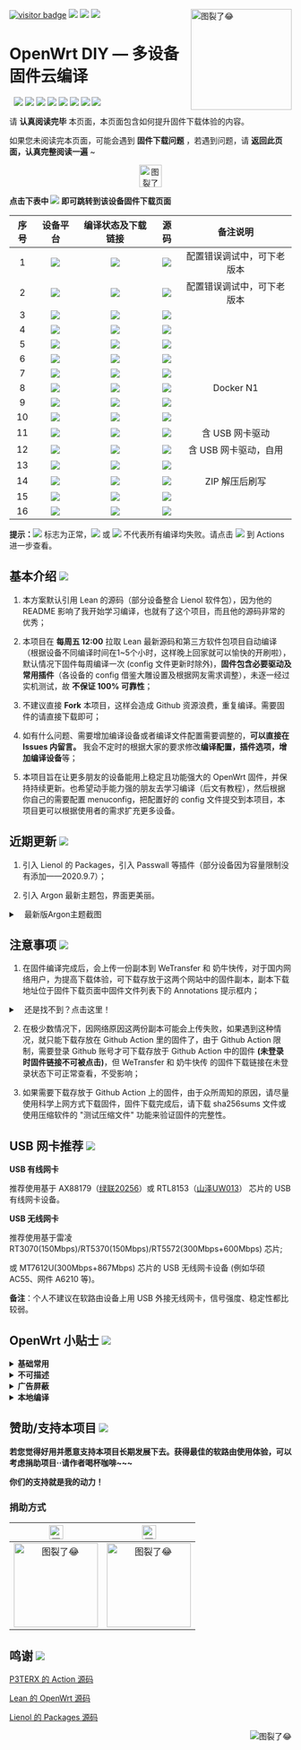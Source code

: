 [![visitor badge](https://visitor-badge.glitch.me/badge?page_id=OpenWrt-DIY-visitor-badge)](#readme) [![](https://img.shields.io/github/issues/IvanSolis1989/OpenWrt-DIY?color=FFFFFF)](https://github.com/IvanSolis1989/OpenWrt-DIY/issues) [![](https://img.shields.io/github/stars/IvanSolis1989/OpenWrt-DIY?color=FFFFFF)](https://github.com/IvanSolis1989/OpenWrt-DIY/stargazers) [![](https://img.shields.io/github/forks/IvanSolis1989/OpenWrt-DIY?color=FFFFFF)](https://github.com/IvanSolis1989/OpenWrt-DIY/network/members)
<a href="#readme">
    <img src="https://img.vim-cn.com/48/6e4b91fdeefa201f93befdf858a13eefeaff5c.jpg" alt="图裂了😂" title="OpenWrt-DIY" align="right" height="180" />
</a>

OpenWrt DIY — 多设备固件云编译
======================

&nbsp;&nbsp;[![](https://img.shields.io/badge/-目录:-696969.svg)](#readme) [![](https://img.shields.io/badge/-基本介绍-F5F5F5.svg)](#基本介绍-) [![](https://img.shields.io/badge/-近期更新-F5F5F5.svg)](#近期更新-) [![](https://img.shields.io/badge/-注意事项-F5F5F5.svg)](#注意事项-) [![](https://img.shields.io/badge/-USB网卡推荐-F5F5F5.svg)](#usb-网卡推荐-) [![](https://img.shields.io/badge/-OpenWrt小贴士-F5F5F5.svg)](#openwrt-小贴士-) [![](https://img.shields.io/badge/-赞助本项目-F5F5F5.svg)](#赞助支持本项目-) [![](https://img.shields.io/badge/-鸣谢-F5F5F5.svg)](#鸣谢-)

请 **认真阅读完毕** 本页面，本页面包含如何提升固件下载体验的内容。

如果您未阅读完本页面，可能会遇到 **固件下载问题** ，若遇到问题，请 **返回此页面，认真完整阅读一遍** ~

<p align="center"><img src="https://img.shields.io/badge/-支持设备、编译状态及固件下载-FFFFFF.svg" height="40" alt="图裂了😂"/></p>

**点击下表中 [![](https://img.shields.io/badge/设备-passing-32CD32.svg)](https://github.com/IvanSolis1989/OpenWrt-DIY/actions) 即可跳转到该设备固件下载页面** 

|    序号   |     设备平台     |   编译状态及下载链接 |   源码   | 备注说明   |
| :-----------------: | :-------------: |:-----------------: | :-----------------: |  :-----------------: | 
| 1 |   [![](https://img.shields.io/badge/OpenWrt-x86_64_(64位)-FFFFFF.svg)](https://github.com/IvanSolis1989/OpenWrt-DIY/actions?query=workflow%3A%22Build+X86%2864bit%29+OpenWrt%22)    | [![](https://github.com/IvanSolis1989/OpenWrt-DIY/workflows/Build%20X86(64bit)%20OpenWrt/badge.svg)](https://github.com/IvanSolis1989/OpenWrt-DIY/actions?query=workflow%3A%22Build+X86%2864bit%29+OpenWrt%22) |[![](https://img.shields.io/badge/Lean-源码-orange.svg)](https://github.com/coolsnowwolf/lede) |  配置错误调试中，可下老版本 |  
| 2 |    [![](https://img.shields.io/badge/OpenWrt-x86_(32位)-FFFFFF.svg)](https://github.com/IvanSolis1989/OpenWrt-DIY/actions?query=workflow%3A%22Build+X86%2832bit%29+OpenWrt%22)     |[![](https://github.com/IvanSolis1989/OpenWrt-DIY/workflows/Build%20X86(32bit)%20OpenWrt/badge.svg)](https://github.com/IvanSolis1989/OpenWrt-DIY/actions?query=workflow%3A%22Build+X86%2832bit%29+OpenWrt%22) |[![](https://img.shields.io/badge/Lean-源码-orange.svg)](https://github.com/coolsnowwolf/lede) |配置错误调试中，可下老版本 | 
| 3 |        [![](https://img.shields.io/badge/OpenWrt-竞斗云-FFFFFF.svg)](https://github.com/IvanSolis1989/OpenWrt-DIY/actions?query=workflow%3A%22Build+G-Dock+OpenWrt%22)         |[![](https://github.com/IvanSolis1989/OpenWrt-DIY/workflows/Build%20G-Dock%20OpenWrt/badge.svg)](https://github.com/IvanSolis1989/OpenWrt-DIY/actions?query=workflow%3A%22Build+G-Dock+OpenWrt%22) |[![](https://img.shields.io/badge/Lean-源码-orange.svg)](https://github.com/coolsnowwolf/lede)  | | 
| 4 |        [![](https://img.shields.io/badge/OpenWrt-极路由_B70-FFFFFF.svg)](https://github.com/IvanSolis1989/OpenWrt-DIY/actions?query=workflow%3A%22Build+HiWiFi+B70+OpenWrt%22)        |[![](https://github.com/IvanSolis1989/OpenWrt-DIY/workflows/Build%20HiWiFi%20B70%20OpenWrt/badge.svg)](https://github.com/IvanSolis1989/OpenWrt-DIY/actions?query=workflow%3A%22Build+HiWiFi+B70+OpenWrt%22)|[![](https://img.shields.io/badge/Lean-源码-orange.svg)](https://github.com/coolsnowwolf/lede) | |
| 5 |        [![](https://img.shields.io/badge/OpenWrt-K2T-FFFFFF.svg)](https://github.com/IvanSolis1989/OpenWrt-DIY/actions?query=workflow%3A%22Build+K2T+OpenWrt%22)           | [![](https://github.com/IvanSolis1989/OpenWrt-DIY/workflows/Build%20K2T%20OpenWrt/badge.svg)](https://github.com/IvanSolis1989/OpenWrt-DIY/actions?query=workflow%3A%22Build+K2T+OpenWrt%22)|[![](https://img.shields.io/badge/Lean-源码-orange.svg)](https://github.com/coolsnowwolf/lede) | | 
| 6 |        [![](https://img.shields.io/badge/OpenWrt-K2P-FFFFFF.svg)](https://github.com/IvanSolis1989/OpenWrt-DIY/actions?query=workflow%3A%22Build+K2P+OpenWrt%22)           |[![](https://github.com/IvanSolis1989/OpenWrt-DIY/workflows/Build%20K2P%20OpenWrt/badge.svg)](https://github.com/IvanSolis1989/OpenWrt-DIY/actions?query=workflow%3A%22Build+K2P+OpenWrt%22)|[![](https://img.shields.io/badge/Lean-源码-orange.svg)](https://github.com/coolsnowwolf/lede) | | 
| 7 |       [![](https://img.shields.io/badge/OpenWrt-K3-FFFFFF.svg)](https://github.com/IvanSolis1989/OpenWrt-DIY/actions?query=workflow%3A%22Build+K3+OpenWrt%22)           |[![](https://github.com/IvanSolis1989/OpenWrt-DIY/workflows/Build%20K3%20OpenWrt/badge.svg)](https://github.com/IvanSolis1989/OpenWrt-DIY/actions?query=workflow%3A%22Build+K3+OpenWrt%22) |[![](https://img.shields.io/badge/Lean-源码-orange.svg)](https://github.com/coolsnowwolf/lede)  |  | 
| 8 |       [![](https://img.shields.io/badge/OpenWrt-N1_盒子-FFFFFF.svg)](https://github.com/IvanSolis1989/OpenWrt-DIY/actions?query=workflow%3A%22Build+N1+OpenWrt%22)         |[![](https://github.com/IvanSolis1989/OpenWrt-DIY/workflows/Build%20N1%20OpenWrt/badge.svg)](https://github.com/IvanSolis1989/OpenWrt-DIY/actions?query=workflow%3A%22Build+N1+OpenWrt%22) |[![](https://img.shields.io/badge/Lean-源码-orange.svg)](https://github.com/coolsnowwolf/lede)  |Docker N1 | 
| 9 |    [![](https://img.shields.io/badge/OpenWrt-红米_AC2100-FFFFFF.svg)](https://github.com/IvanSolis1989/OpenWrt-DIY/actions?query=workflow%3A%22Build+Redmi+AC2100+OpenWrt%22)     | [![](https://github.com/IvanSolis1989/OpenWrt-DIY/workflows/Build%20Redmi%20AC2100%20OpenWrt/badge.svg)](https://github.com/IvanSolis1989/OpenWrt-DIY/actions?query=workflow%3A%22Build+Redmi+AC2100+OpenWrt%22) |[![](https://img.shields.io/badge/Lean-源码-orange.svg)](https://github.com/coolsnowwolf/lede) | | 
| 10 |    [![](https://img.shields.io/badge/OpenWrt-Newifi3_D2-FFFFFF.svg)](https://github.com/IvanSolis1989/OpenWrt-DIY/actions?query=workflow%3A%22Build+Newifi+D2+OpenWrt%22)      |  [![](https://github.com/IvanSolis1989/OpenWrt-DIY/workflows/Build%20Newifi%20D2%20OpenWrt/badge.svg)](https://github.com/IvanSolis1989/OpenWrt-DIY/actions?query=workflow%3A%22Build+Newifi+D2+OpenWrt%22) |[![](https://img.shields.io/badge/Lean-源码-orange.svg)](https://github.com/coolsnowwolf/lede)  | | 
| 11 |    [![](https://img.shields.io/badge/OpenWrt-树莓派_3B/3B+-FFFFFF.svg)](https://github.com/IvanSolis1989/OpenWrt-DIY/actions?query=workflow%3A%22Build+RaspBerryPi3+OpenWrt%22)   | [![](https://github.com/IvanSolis1989/OpenWrt-DIY/workflows/Build%20RaspBerryPi3%20OpenWrt/badge.svg)](https://github.com/IvanSolis1989/OpenWrt-DIY/actions?query=workflow%3A%22Build+RaspBerryPi3+OpenWrt%22) |[![](https://img.shields.io/badge/Lean-源码-orange.svg)](https://github.com/coolsnowwolf/lede) | 含 USB 网卡驱动 |
| 12 |    [![](https://img.shields.io/badge/OpenWrt-树莓派_4B-FFFFFF.svg)](https://github.com/IvanSolis1989/OpenWrt-DIY/actions?query=workflow%3A%22Build+RaspBerryPi4+OpenWrt%22)    | [![](https://github.com/IvanSolis1989/OpenWrt-DIY/workflows/Build%20RaspBerryPi4%20OpenWrt/badge.svg)](https://github.com/IvanSolis1989/OpenWrt-DIY/actions?query=workflow%3A%22Build+RaspBerryPi4+OpenWrt%22)  |[![](https://img.shields.io/badge/Lean-源码-orange.svg)](https://github.com/coolsnowwolf/lede)  | 含 USB 网卡驱动，自用 |
| 13 |     [![](https://img.shields.io/badge/OpenWrt-小娱_C5-FFFFFF.svg)](https://github.com/IvanSolis1989/OpenWrt-DIY/actions?query=workflow%3A%22Build+XiaoYu+XY-C5+OpenWrt%22)        | [![](https://github.com/IvanSolis1989/OpenWrt-DIY/workflows/Build%20XiaoYu%20XY-C5%20OpenWrt/badge.svg)](https://github.com/IvanSolis1989/OpenWrt-DIY/actions?query=workflow%3A%22Build+XiaoYu+XY-C5+OpenWrt%22)   |[![](https://img.shields.io/badge/Lean-源码-orange.svg)](https://github.com/coolsnowwolf/lede)  |  |
| 14|      [![](https://img.shields.io/badge/OpenWrt-NanoPi_R2S-FFFFFF.svg)](https://github.com/IvanSolis1989/OpenWrt-DIY/actions?query=workflow%3A%22Build+NanoPi+R2S+OpenWrt%22)     |  [![](https://github.com/IvanSolis1989/OpenWrt-DIY/workflows/Build%20NanoPi%20R2S%20OpenWrt/badge.svg)](https://github.com/IvanSolis1989/OpenWrt-DIY/actions?query=workflow%3A%22Build+NanoPi+R2S+OpenWrt%22)  |[![](https://img.shields.io/badge/Lean-源码-orange.svg)](https://github.com/coolsnowwolf/lede)  | ZIP 解压后刷写 |
| 15|     [![](https://img.shields.io/badge/OpenWrt-小米_R3G-FFFFFF.svg)](https://github.com/IvanSolis1989/OpenWrt-DIY/actions?query=workflow%3A%22Build+Mi+R3G+OpenWrt%22)   | [![](https://github.com/IvanSolis1989/OpenWrt-DIY/workflows/Build%20Mi%20R3G%20OpenWrt/badge.svg)](https://github.com/IvanSolis1989/OpenWrt-DIY/actions?query=workflow%3A%22Build+Mi+R3G+OpenWrt%22) |[![](https://img.shields.io/badge/Lean-源码-orange.svg)](https://github.com/coolsnowwolf/lede) |   |
| 16|     [![](https://img.shields.io/badge/OpenWrt-小米_R3P-FFFFFF.svg)](https://github.com/IvanSolis1989/OpenWrt-DIY/actions?query=workflow%3A%22Build+Mi+R3P+OpenWrt%22)   | [![](https://github.com/IvanSolis1989/OpenWrt-DIY/workflows/Build%20Mi%20R3P%20OpenWrt/badge.svg)](https://github.com/IvanSolis1989/OpenWrt-DIY/actions?query=workflow%3A%22Build+Mi+R3P+OpenWrt%22) |[![](https://img.shields.io/badge/Lean-源码-orange.svg)](https://github.com/coolsnowwolf/lede) |   |

**提示：**[![](https://img.shields.io/badge/设备-passing-32CD32.svg)](https://github.com/IvanSolis1989/OpenWrt-DIY/actions) 标志为正常，[![](https://img.shields.io/badge/设备-failing-DC143C.svg)](https://github.com/IvanSolis1989/OpenWrt-DIY/actions) 或 [![](https://img.shields.io/badge/设备-no_status-A9A9A9.svg)](https://github.com/IvanSolis1989/OpenWrt-DIY/actions) 不代表所有编译均失败。请点击 [![](https://img.shields.io/badge/设备-状态-32CD32.svg)](https://github.com/IvanSolis1989/OpenWrt-DIY/actions) 到 Actions 进一步查看。

## 基本介绍 [![](https://img.shields.io/badge/-基本介绍-F5F5F5.svg)](#基本介绍-)

1. 本方案默认引用 Lean 的源码（部分设备整合 Lienol 软件包），因为他的 README 影响了我开始学习编译，也就有了这个项目，而且他的源码非常的优秀；

2. 本项目在 **每周五 12:00** 拉取 Lean 最新源码和第三方软件包项目自动编译（根据设备不同编译时间在1~5个小时，这样晚上回家就可以愉快的开刷啦），默认情况下固件每周编译一次 (config 文件更新时除外)，**固件包含必要驱动及常用插件**（各设备的 config 借鉴大雕设置及根据网友需求调整），未逐一经过实机测试，故 **不保证 100% 可靠性**；

3. 不建议直接 **Fork** 本项目，这样会造成 Github 资源浪费，重复编译。需要固件的请直接下载即可；

4. 如有什么问题、需要增加编译设备或者编译文件配置需要调整的，**可以直接在 Issues 内留言。** 我会不定时的根据大家的要求修改**编译配置，插件选项，增加编译设备**等；

5. 本项目旨在让更多朋友的设备能用上稳定且功能强大的 OpenWrt 固件，并保持持续更新。也希望动手能力强的朋友去学习编译（后文有教程），然后根据你自己的需要配置 menuconfig，把配置好的 config 文件提交到本项目，本项目更可以根据使用者的需求扩充更多设备。

## 近期更新 [![](https://img.shields.io/badge/-近期更新-F5F5F5.svg)](#近期更新-)

1. 引入 Lienol 的 Packages，引入 Passwall 等插件（部分设备因为容量限制没有添加——2020.9.7）；

2. 引入 Argon 最新主题包，界面更美丽。

<details>
 <summary>&nbsp;&nbsp;&nbsp;最新版Argon主题截图</summary>
   
<br/>
    
<img src="https://img.vim-cn.com/88/5f7f72f0cde6df076c12c6259f98b28870f6e3.png" alt="图裂了😂需要机场才能正常显示"/><br/>
<img src="https://img.vim-cn.com/4f/84294e248881f5bce4fc8a379a63322935dafd.png" alt="图裂了😂需要机场才能正常显示"/><br/>    
</details>

## 注意事项 [![](https://img.shields.io/badge/-注意事项-F5F5F5.svg)](#注意事项-)

1. 在固件编译完成后，会上传一份副本到 WeTransfer 和 奶牛快传，对于国内网络用户，为提高下载体验，可下载存放于这两个网站中的固件副本，副本下载地址位于固件下载页面中固件文件列表下的 Annotations 提示框内；
<details>
 <summary>&nbsp;&nbsp;&nbsp;还是找不到？点击这里！</summary>
 
<br/>
    
<img src="https://img.vim-cn.com/c3/d67668400c0433d0b6bf0b0a594a03a7d4d7cc.png" alt="图裂了😂需要机场才能正常显示"/><br/>
</details>

2. 在极少数情况下，因网络原因这两份副本可能会上传失败，如果遇到这种情况，就只能下载存放在 Github Action 里的固件了，由于 Github Action 限制，需要登录 Github 账号才可下载存放于 Github Action 中的固件 **(未登录时固件链接不可被点击)**，但 WeTransfer 和 奶牛快传 的固件下载链接在未登录状态下可正常查看，不受影响；

3. 如果需要下载存放于 Github Action 上的固件，由于众所周知的原因，请尽量使用科学上网方式下载固件，固件下载完成后，请下载 sha256sums 文件或使用压缩软件的 "测试压缩文件" 功能来验证固件的完整性。

## USB 网卡推荐 [![](https://img.shields.io/badge/-USB网卡推荐-F5F5F5.svg)](#usb-网卡推荐-)

**USB 有线网卡**

推荐使用基于 AX88179（[绿联20256](https://item.jd.com/1205967.html)）或 RTL8153（[山泽UW013](https://item.jd.com/6375404.html)） 芯片的 USB 有线网卡设备。

**USB 无线网卡**

推荐使用基于雷凌 RT3070(150Mbps)/RT5370(150Mbps)/RT5572(300Mbps+600Mbps) 芯片;  

或 MT7612U(300Mbps+867Mbps) 芯片的 USB 无线网卡设备 (例如华硕 AC55、网件 A6210 等)。

**备注**：个人不建议在软路由设备上用 USB 外接无线网卡，信号强度、稳定性都比较弱。

## OpenWrt 小贴士 [![](https://img.shields.io/badge/-OpenWrt小贴士-F5F5F5.svg)](#openwrt-小贴士-)

<details>
 <summary><b>基础常用</b></summary>

<br/>

[OpenWrt 基础配置](https://github.com/IvanSolis1989/OpenWrt-DIY/wiki/OpenWrt-%E5%9F%BA%E7%A1%80%E9%85%8D%E7%BD%AE)

[OpenWrt 网络共享文件和 Transmission 使用技巧，再也没有恼人的权限问题](https://youtu.be/wmR7o9p9vSY)

[SD 卡设备固件刷写程序 BalenaEtcher](https://www.balena.io/etcher/)

</details>

<details>
 <summary><b>不可描述</b></summary>

<br/>

[最好的 OpenWrt 路由器 shadowsocks 自动翻墙、科学上网教程](https://github.com/softwaredownload/openwrt-fanqiang)

[翻墙软件 VPN 推荐指南（含 2020 优惠）](https://github.com/vpncn/vpncn.github.io)

[免费机场节点获取](https://github.com/hugetiny/awesome-vpn/blob/master/READMECN.md)

</details>

<details>
 <summary><b>广告屏蔽</b></summary>

<br/>

[anti-AD 中文区命中率最高的广告过滤列表](https://github.com/privacy-protection-tools/anti-AD)

</details>

<details>
 <summary><b>本地编译</b></summary>

<br/>

[基本编译教程](https://blog.csdn.net/Dreame_Architect/article/details/101527640)

[WIN10 内置 Ubuntu 子系统编译教程](http://www.fuweijun.com/index.php/2019/07/03/win10%E5%AD%90linux%E7%B3%BB%E7%BB%9F%E7%BC%96%E8%AF%91openwrt/)

[Win10 子系统 Ubuntu18.04 下编译 OpenWrt 问题及解决方法](https://blog.csdn.net/khaunag/article/details/104854536)

[Ubuntu 默认源更新慢可更换清华大学镜像源](https://mirror.tuna.tsinghua.edu.cn/help/ubuntu/)

[Lean's OpenWrt 插件大全](https://github.com/IvanSolis1989/OpenWrt-DIY/wiki/Lean‘s-OpenWrt-——LuCI-Applications-插件说明)

</details>

## 赞助/支持本项目 [![](https://img.shields.io/badge/-赞助本项目-F5F5F5.svg)](#赞助支持本项目-)

**若您觉得好用并愿意支持本项目长期发展下去。获得最佳的软路由使用体验，可以考虑捐助项目··请作者喝杯咖啡~~~**

**你们的支持就是我的动力！**

### 捐助方式

|     <img src="https://img.shields.io/badge/-支付宝-F5F5F5.svg" height="25" alt="图裂了😂"/>  |  <img src="https://img.shields.io/badge/-微信-F5F5F5.svg" height="25" alt="图裂了😂"/>  | 
| :-----------------: | :-------------: |
|<img src="https://img.vim-cn.com/24/8c86e483e945f14aeb96662270d4f320a9ed5d.jpg" width="150" height="150" alt="图裂了😂"/>|<img src="https://img.vim-cn.com/c1/e41cd8fde8f5a863f4d3cdac6f23840d398e01.jpg" width="150" height="150" alt="图裂了😂"/>|

## 鸣谢 [![](https://img.shields.io/badge/-鸣谢-F5F5F5.svg)](#鸣谢-)
 
[P3TERX 的 Action 源码](https://github.com/P3TERX/Actions-OpenWrt)

[Lean 的 OpenWrt 源码](https://github.com/coolsnowwolf/lede)

[Lienol 的 Packages 源码](https://github.com/Lienol/openwrt-packages)

<a href="#readme">
    <img src="https://img.shields.io/badge/-返回顶部-orange.svg" alt="图裂了😂" title="返回顶部" align="right"/>
</a>
